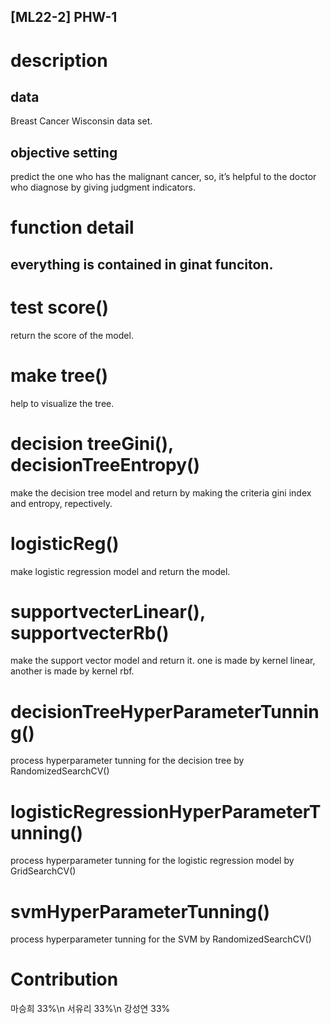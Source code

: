 ## [ML22-2] PHW-1

# description

## data
Breast Cancer Wisconsin data set.

## objective setting
predict the one who has the malignant cancer, so, it’s helpful to the doctor who diagnose by giving judgment indicators.

# function detail
## everything is contained in ginat funciton.
# test score()
return the score of the model.

# make tree()
help to visualize the tree.

# decision treeGini(), decisionTreeEntropy()
make the decision tree model and return by making the criteria gini index and entropy, repectively.

# logisticReg()
make logistic regression model and return the model.

# supportvecterLinear(), supportvecterRb()
make the support vector model and return it. one is made by kernel linear, another is made by kernel rbf.

# decisionTreeHyperParameterTunning()
process hyperparameter tunning for the decision tree by RandomizedSearchCV()

# logisticRegressionHyperParameterTunning()
process hyperparameter tunning for the logistic regression model by GridSearchCV()

# svmHyperParameterTunning()
process hyperparameter tunning for the SVM by RandomizedSearchCV()

# Contribution
마승희 33%\n
서유리 33%\n
강성연 33%
